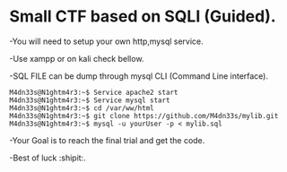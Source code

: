 # Small CTF based on SQLI (Guided).

-You will need to setup your own http,mysql service.

-Use xampp or on kali check bellow.

-SQL FILE can be dump through mysql CLI (Command Line interface).

```console
M4dn33s@N1ghtm4r3:~$ Service apache2 start
M4dn33s@N1ghtm4r3:~$ Service mysql start
M4dn33s@N1ghtm4r3:~$ cd /var/ww/html
M4dn33s@N1ghtm4r3:~$ git clone https://github.com/M4dn33s/mylib.git
M4dn33s@N1ghtm4r3:~$ mysql -u yourUser -p < mylib.sql
```

-Your Goal is to reach the final trial and get the code.

-Best of luck :shipit:.
